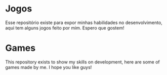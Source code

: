 # Jogos

Esse repositório existe para expor minhas habilidades no desenvolvimento, aqui tem alguns jogos feito por mim. Espero que gostem!

# Games

This repository exists to show my skills on development, here are some of games made by me. I hope you like guys!
